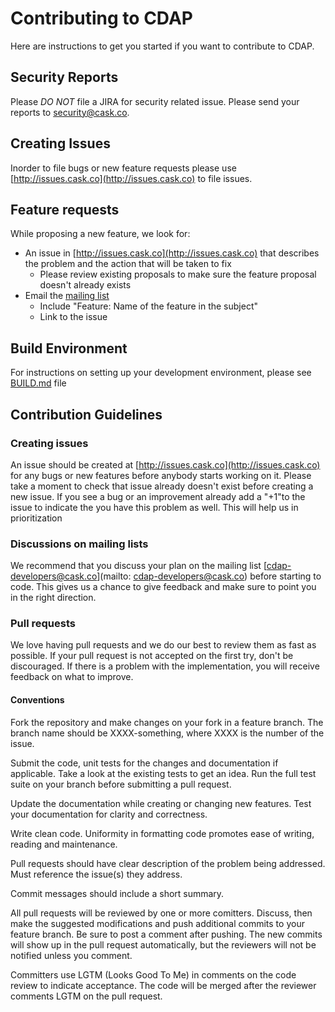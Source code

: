 # Contributing to CDAP

Here are instructions to get you started if you want to contribute to CDAP. 

## Security Reports

Please *DO NOT* file a JIRA for security related issue. Please send your reports to [security@cask.co](mailto:security@cask.co).

## Creating Issues
Inorder to file bugs or new feature requests please use [http://issues.cask.co](http://issues.cask.co) to file issues.

## Feature requests

While proposing a new feature, we look for:

* An issue in [http://issues.cask.co](http://issues.cask.co) that describes the problem and the action that will be taken to fix
  * Please review existing proposals to make sure the feature proposal doesn't already exists
* Email the [mailing list](mailto:cdap-developers@cask.co) 
  * Include "Feature: Name of the feature in the subject"
  * Link to the issue

## Build Environment
For instructions on setting up your development environment, please
see [BUILD.md](https://github.com/caskco/cdap/blob/develop/BUILD.md) file

## Contribution Guidelines

### Creating issues
An issue should be created at [http://issues.cask.co](http://issues.cask.co) for any bugs or new features before anybody starts working on it. Please take a moment to check that issue already doesn't exist before creating a new issue. If you see a bug or an improvement already add a "+1"to the issue to indicate the you have this problem as well. This will help us in prioritization

### Discussions on mailing lists
We recommend that you discuss your plan on the mailing list [cdap-developers@cask.co](mailto: cdap-developers@cask.co) before starting to code. This gives us a chance to give feedback and make sure to point you in the right direction.

### Pull requests
We love having pull requests and we do our best to review them as fast as possible. If your pull request is not accepted on the first try, don't be discouraged. If there is a problem with the implementation, you will receive feedback on what to improve.

#### Conventions

Fork the repository and make changes on your fork in a feature branch. The branch name should be XXXX-something, where XXXX is the number of the issue. 

Submit the code, unit tests for the changes and documentation if applicable. Take a look at the existing tests to get an idea. Run the full test suite on your branch before submitting a pull request. 

Update the documentation while creating or changing new features. Test your documentation for clarity and correctness.

Write clean code. Uniformity in formatting code promotes ease of writing, reading and maintenance. 

Pull requests should have clear description of the problem being addressed. Must reference the issue(s) they address.

Commit messages should include a short summary. 

All pull requests will be reviewed by one or more comitters. Discuss, then make the
suggested modifications and push additional commits to your feature branch. Be
sure to post a comment after pushing. The new commits will show up in the pull
request automatically, but the reviewers will not be notified unless you
comment. 

Committers use LGTM (Looks Good To Me) in comments on the code review to indicate acceptance. The code will be merged after the reviewer comments LGTM on the pull request.



